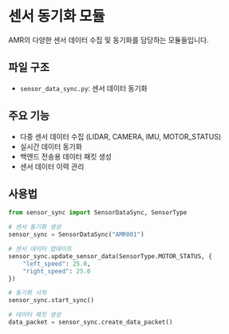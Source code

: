 # 센서 동기화 모듈

AMR의 다양한 센서 데이터 수집 및 동기화를 담당하는 모듈들입니다.

## 파일 구조

- `sensor_data_sync.py`: 센서 데이터 동기화

## 주요 기능

- 다중 센서 데이터 수집 (LIDAR, CAMERA, IMU, MOTOR_STATUS)
- 실시간 데이터 동기화
- 백엔드 전송용 데이터 패킷 생성
- 센서 데이터 이력 관리

## 사용법

```python
from sensor_sync import SensorDataSync, SensorType

# 센서 동기화 생성
sensor_sync = SensorDataSync("AMR001")

# 센서 데이터 업데이트
sensor_sync.update_sensor_data(SensorType.MOTOR_STATUS, {
    "left_speed": 25.0,
    "right_speed": 25.0
})

# 동기화 시작
sensor_sync.start_sync()

# 데이터 패킷 생성
data_packet = sensor_sync.create_data_packet()
``` 